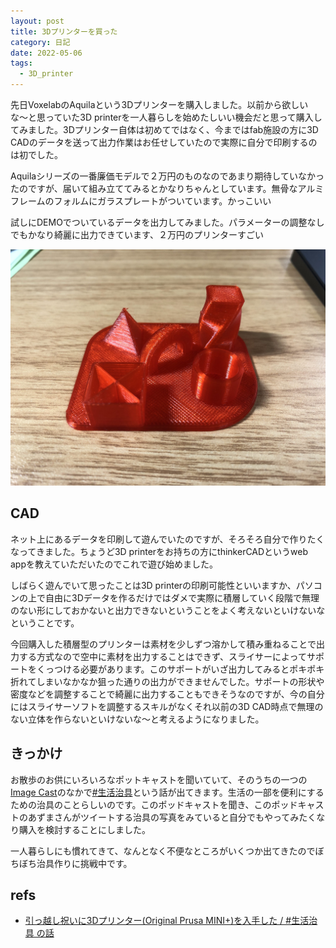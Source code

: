 ```yaml
---
layout: post
title: 3Dプリンターを買った
category: 日記
date: 2022-05-06
tags:
  - 3D_printer
---
```


先日VoxelabのAquilaという3Dプリンターを購入しました。以前から欲しいな〜と思っていた3D printerを一人暮らしを始めたしいい機会だと思って購入してみました。3Dプリンター自体は初めてではなく、今まではfab施設の方に3D CADのデータを送って出力作業はお任せしていたので実際に自分で印刷するのは初でした。

Aquilaシリーズの一番廉価モデルで２万円のものなのであまり期待していなかったのですが、届いて組み立ててみるとかなりちゃんとしています。無骨なアルミフレームのフォルムにガラスプレートがついています。かっこいい

試しにDEMOでついているデータを出力してみました。パラメーターの調整なしでもかなり綺麗に出力できています、２万円のプリンターすごい

![](./3d_printer1.jpg)

## CAD

ネット上にあるデータを印刷して遊んでいたのですが、そろそろ自分で作りたくなってきました。ちょうど3D printerをお持ちの方にthinkerCADというweb appを教えていただいたのでこれで遊び始めました。

しばらく遊んでいて思ったことは3D printerの印刷可能性といいますか、パソコンの上で自由に3Dデータを作るだけではダメで実際に積層していく段階で無理のない形にしておかないと出力できないということをよく考えないといけないなということです。

今回購入した積層型のプリンターは素材を少しずつ溶かして積み重ねることで出力する方式なので空中に素材を出力することはできず、スライサーによってサポートをくっつける必要があります。このサポートがいざ出力してみるとポキポキ折れてしまいなかなか狙った通りの出力ができませんでした。サポートの形状や密度などを調整することで綺麗に出力することもできそうなのですが、今の自分にはスライサーソフトを調整するスキルがなくそれ以前の3D CAD時点で無理のない立体を作らないといけないな〜と考えるようになりました。

## きっかけ

お散歩のお供にいろいろなポットキャストを聞いていて、そのうちの一つの[Image Cast](https://anchor.fm/image-cast/)のなかで[#生活治具](https://twitter.com/hashtag/%E7%94%9F%E6%B4%BB%E6%B2%BB%E5%85%B7)という話が出てきます。生活の一部を便利にするための治具のことらしいのです。このポッドキャストを聞き、このポッドキャストのあずまさんがツイートする治具の写真をみていると自分でもやってみたくなり購入を検討することにしました。

一人暮らしにも慣れてきて、なんとなく不便なところがいくつか出てきたのでぼちぼち治具作りに挑戦中です。

## refs

- [引っ越し祝いに3Dプリンター(Original Prusa MINI+)を入手した / #生活治具 の話](https://note.com/sngazm/n/n5da4f6dd830a)
